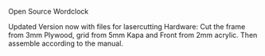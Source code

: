 
Open Source Wordclock 

Updated Version now with files for lasercutting
Hardware: Cut the frame from 3mm Plywood, grid from 5mm Kapa and Front from 2mm acrylic.
Then assemble according to the manual.


